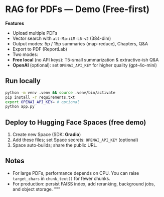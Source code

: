 # RAG for PDFs — Demo (Free-first)


**Features**
- Upload multiple PDFs
- Vector search with `all-MiniLM-L6-v2` (384-dim)
- Output modes: 5p / 15p summaries (map-reduce), Chapters, Q&A
- Export to PDF (ReportLab)
- Two modes:
- **Free local** (no API keys): T5-small summarization & extractive-ish Q&A
- **OpenAI** (optional): set `OPENAI_API_KEY` for higher quality (gpt-4o-mini)


## Run locally
```bash
python -m venv .venv && source .venv/bin/activate
pip install -r requirements.txt
export OPENAI_API_KEY= # optional
python app.py
```


## Deploy to Hugging Face Spaces (free demo)
1. Create new Space (SDK: **Gradio**)
2. Add these files; set Space secrets: `OPENAI_API_KEY` (optional)
3. Space auto-builds; share the public URL.


## Notes
- For large PDFs, performance depends on CPU. You can raise `target_chars` in `chunk_text()` for fewer chunks.
- For production: persist FAISS index, add reranking, background jobs, and object storage.
"""
